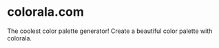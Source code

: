# colorala.com
 The coolest color palette generator! Create a beautiful color palette with colorala.
